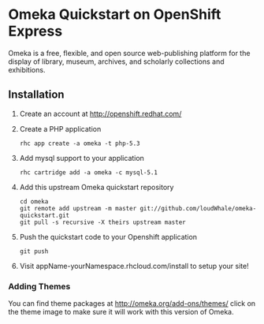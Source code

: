 # Omeka Quickstart on OpenShift Express #
Omeka is a free, flexible, and open source web-publishing platform for the display of library, museum, archives, and scholarly collections and exhibitions.

## Installation ##

1. Create an account at http://openshift.redhat.com/
 
1. Create a PHP application

    ```
    rhc app create -a omeka -t php-5.3
    ```

1. Add mysql support to your application
     
     ```
     rhc cartridge add -a omeka -c mysql-5.1
     ```

1. Add this upstream Omeka quickstart repository
     
     ```
     cd omeka
     git remote add upstream -m master git://github.com/loudWhale/omeka-quickstart.git
     git pull -s recursive -X theirs upstream master
     ```
1. Push the quickstart code to your Openshift application
     
     ```
     git push
     ```

1. Visit appName-yourNamespace.rhcloud.com/install to setup your site!

### Adding Themes ###
You can find theme packages at http://omeka.org/add-ons/themes/ 
click on the theme image to make sure it will work with this version of Omeka.
